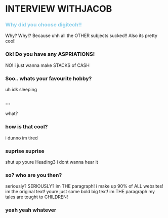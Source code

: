 <head>
    <meta charset="UTF-8">
    <meta name="viewport" content="width=device-width, initial-scale=1.0">
    <link rel=stylesheet href=“/styles.css”>

</head>
<body>
    <h1>INTERVIEW WITHJACOB</h1>
    <h3 style="color: skyblue">Why did you choose digitech!!</h3>
    <p>Why? Why!? Because uhh all the OTHER subjects sucked!! Also its pretty cool!</p>
    <h3>Ok! Do you have any ASPRIATIONS!</h3>
    <p>NO! i just wanna make STACKS of CASH</p>
    <h3>Soo.. whats your favourite hobby?</h3>
    <p>uh idk sleeping</p>
    <h3>...</h3>
    <p>what?</p>
    <h3>how is that cool?</h3>
    <p>i dunno im tired</p>
    <h3>suprise suprise</h3>
    <p>shut up youre Heading3 i dont wanna hear it</h3>
    <h3>so? who are you then?</h3>
    <p>seriously? SERIOUSLY? im THE paragraph! i make up 90% of ALL websites! im the original text! youre just some bold big text! im THE paragraph my tales are tought to CHILDREN!</p>
    <h3>yeah yeah whatever</h3>
</body>
</html>
